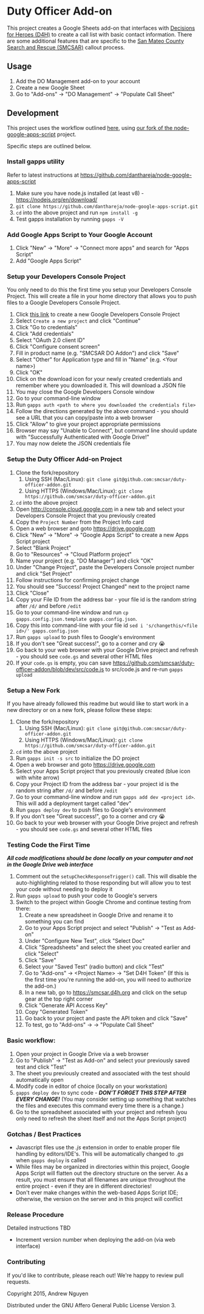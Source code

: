 # Duty Officer Add-on #

This project creates a Google Sheets add-on that interfaces with [Decisions for
Heroes (D4H)](http://d4h.org/) to create a call list with basic contact
information.  There are some additional features that are specific to the [San
Mateo County Search and Rescue (SMCSAR)](http://www.sanmateosar.org) callout
process.

## Usage ##

1. Add the DO Management add-on to your account
2. Create a new Google Sheet
2. Go to "Add-ons" -> "DO Management" -> "Populate Call Sheet"

## Development ##

This project uses the workflow outlined [here](https://github.com/danthareja/node-google-apps-script/pull/15), using [our fork of the node-google-apps-script](https://github.com/smcsar/node-google-apps-script) project.

Specific steps are outlined below.

### Install gapps utility ###

Refer to latest instructions at https://github.com/danthareja/node-google-apps-script

1. Make sure you have node.js installed (at least v8) - https://nodejs.org/en/download/
2. `git clone https://github.com/danthareja/node-google-apps-script.git`
3. `cd` into the above project and run `npm install -g`
4. Test gapps installation by running `gapps -V`

### Add Google Apps Script to Your Google Account ###

1. Click "New" -> "More" -> "Connect more apps" and search for "Apps Script"
2. Add "Google Apps Script"

### Setup your Developers Console Project ###

You only need to do this the first time you setup your Developers Console
Project.  This will create a file in your home directory that allows you to
push files to a Google Developers Console Project.

1.  Click [this link](https://console.developers.google.com/start/api?id=drive&credential=client_key) to create a new Google Developers Console Project
2.  Select `Create a new project` and click "Continue"
3.  Click "Go to credentials"
4.  Click "Add credentials"
5.  Select "OAuth 2.0 client ID"
6.  Click "Configure consent screen"
7.  Fill in product name (e.g. "SMCSAR DO Addon") and click "Save"
8.  Select "Other" for Application type and fill in "Name" (e.g. \<Your name\>)
9.  Click "OK"
10. Click on the download icon for your newly created credentials and remember where you downloaded it.  This will download a JSON file
11. You may close the Google Developers Console window
12. Go to your command-line window
13. Run `gapps auth <path to where you downloaded the credentials file>`
14. Follow the directions generated by the above command - you should see a URL that you can copy/paste into a web browser
15. Click "Allow" to give your project appropriate permissions
16. Browser may say "Unable to Connect", but command line should update with "Successfully Authenticated with Google Drive!"
17. You may now delete the JSON credentials file

### Setup the Duty Officer Add-on Project ###

1.  Clone the fork/repository
    1. Using SSH (Mac/Linux): `git clone git@github.com:smcsar/duty-officer-addon.git`
    2. Using HTTPS (Windows/Mac/Linux): `git clone https://github.com/smcsar/duty-officer-addon.git`
2.  `cd` into the above project
3.  Open http://console.cloud.google.com in a new tab and select your Developers Console Project that you previously created
4.  Copy the `Project Number` from the Project Info card
5.  Open a web browser and goto https://drive.google.com
6.  Click "New" -> "More" -> "Google Apps Script" to create a new Apps Script project
7.  Select "Blank Project"
8.  Go to "Resources" -> "Cloud Platform project"
9. Name your project (e.g. "DO Manager") and click "OK"
10. Under "Change Project", paste the Developers Console project number and click "Set Project"
11. Follow instructions for confirming project change
12. You should see "Success! Project Changed" next to the project name
13. Click "Close"
14. Copy your File ID from the address bar - your file id is the random string after `/d/` and before `/edit`
15. Go to your command-line window and run `cp gapps.config.json.template gapps.config.json`.
16. Copy this into command-line with your file id `sed i 's/changethis/<file id>/' gapps.config.json`
16. Run `gapps upload` to push files to Google's environment
17. If you don't see "Great success!", go to a corner and cry :sob:
18. Go back to your web browser with your Google Drive project and refresh - you should see `code.gs` and several other HTML files
19. If your `code.gs` is empty, you can save https://github.com/smcsar/duty-officer-addon/blob/dev/src/code.js to src/code.js and re-run `gapps upload`

### Setup a New Fork ###

If you have already followed this readme but would like to start work in
a new directory or on a new fork, please follow these steps:

1.  Clone the fork/repository
    1. Using SSH (Mac/Linux): `git clone git@github.com:smcsar/duty-officer-addon.git`
    2. Using HTTPS (Windows/Mac/Linux): `git clone https://github.com/smcsar/duty-officer-addon.git`
2.  `cd` into the above project
3.  Run `gapps init -s src` to initialize the DO project
4.  Open a web browser and goto https://drive.google.com
5.  Select your Apps Script project that you previously created (blue icon with white arrow)
6.  Copy your Project ID from the address bar - your project id is the random string after `/d/` and before `/edit`
7.  Go to your command-line window and run `gapps add dev <project id>`.  This will add a deployment target called "dev"
8.  Run `gapps deploy dev` to push files to Google's environment
9.  If you don't see "Great success!", go to a corner and cry :sob:
10. Go back to your web browser with your Google Drive project and refresh - you should see `code.gs` and several other HTML files

### Testing Code the First Time ###

***All code modifications should be done locally on your computer and not in the Google Drive web interface***

1. Comment out the `setupCheckResponseTrigger()` call. This will disable the auto-highlighting related
   to those responding but will allow you to test your code without needing to deploy it
2. Run `gapps upload` to push your code to Google's servers
3. Switch to the project within Google Chrome and continue testing from there:
   1.  Create a new spreadsheet in Google Drive and rename it to something you can find
   2.  Go to your Apps Script project and select "Publish" -> "Test as Add-on"
   3.  Under "Configure New Test", click "Select Doc"
   4.  Click "Spreadsheets" and select the sheet you created earlier and click "Select"
   5.  Click "Save"
   6.  Select your "Saved Test" (radio button) and click "Test"
   7.  Go to "Add-ons" -> &lt;Project Name&gt; -> "Set D4H Token" (If this is the first time you're running the add-on, you will need to authorize the add-on.)
   8.  In a new tab, go to https://smcsar.d4h.org and click on the setup gear at the top right corner
   9.  Click "Generate API Access Key"
   10. Copy "Generated Token"
   11. Go back to your project and paste the API token and click "Save"
   12. To test, go to "Add-ons" -> <Project Name> -> "Populate Call Sheet"

### Basic workflow: ###

1. Open your project in Google Drive via a web browser
2. Go to "Publish" -> "Test as Add-on" and select your previously saved test and click "Test"
3. The sheet you previously created and associated with the test should automatically open
4. Modify code in editor of choice (locally on your workstation)
5. `gapps deploy dev` to sync code - ***DON'T FORGET THIS STEP AFTER EVERY CHANGE!***  (You may consider setting up something that watches the files and executes this command every time there is a change.)
6. Go to the spreadsheet associated with your project and refresh (you only need to refresh the sheet itself and not the Apps Script project)

### Gotchas / Best Practices ###

- Javascript files use the *.js* extension in order to enable proper file
  handling by editors/IDE's.  This will be automatically changed to *.gs* when
  `gapps deploy` is called
- While files may be organized in directories within this project, Google Apps
  Script will flatten out the directory structure on the server.  As a result,
  you must ensure that all filenames are unique throughout the entire project -
  even if they are in different directories!
- Don't ever make changes within the web-based Apps Script IDE; otherwise, the
  version on the server and in this project will conflict

### Release Procedure ###

Detailed instructions TBD

- Increment version number when deploying the add-on (via web interface)

### Contributing ###

If you'd like to contribute, please reach out!  We're happy to review pull requests.

Copyright 2015, Andrew Nguyen

Distributed under the GNU Affero General Public License Version 3.

